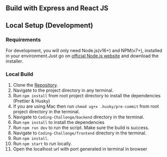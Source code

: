 ## Build with Express and React JS

## Local Setup (Development)

### Requirements

For development, you will only need Node.js(v16+) and NPM(v7+), installed in your environment.Just go on [official Node.js website](https://nodejs.org/) and download the installer.

### Local Build

1. Clone the [Repository](https://github.tools.sap/I528711/Coding-Challenge.git).
2. Navigate to the project directory in any terminal.
3. Run `npm install` from root project directory to install the dependencies (Prettier & Husky)
4. If you are using Mac then run `chmod ug+x .husky/pre-commit` from root project directory in the terminal.
5. Navigate to `Coding-Challenge/backend` directory in the terminal.
6. Run `npm install` to install the dependencies
7. Run `npm run dev` to run the script. Make sure the build is success.
8. Navigate to `Coding-Challenge/frontend` directory in the terminal.
10. Run `npm install`.
11. Run `npm start` to run locally.
12. Open the localhost url with port generated in terminal in browser

